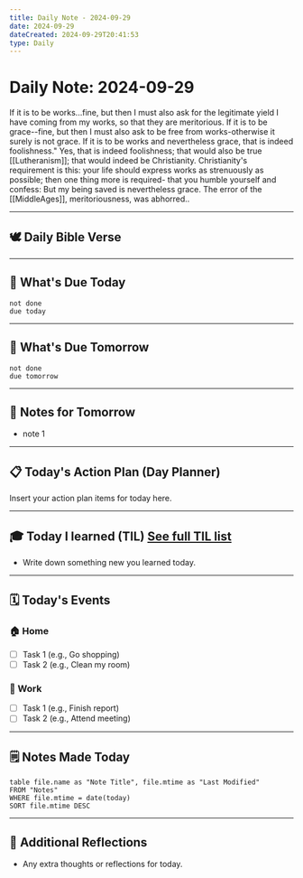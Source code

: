 ```yaml
---
title: Daily Note - 2024-09-29
date: 2024-09-29
dateCreated: 2024-09-29T20:41:53
type: Daily
---
```


# Daily Note: 2024-09-29

 If it is to be works...fine, but then I must also ask for the legitimate yield I have coming from my works, so that they are meritorious. If it is to be grace--fine, but then I must also ask to be free from works-otherwise it surely is not grace. If it is to be works and nevertheless grace, that is indeed foolishness." Yes, that is indeed foolishness; that would also be true [[Lutheranism]]; that would indeed be Christianity. Christianity's requirement is this: your life should express works as strenuously as possible; then one thing more is required- that you humble yourself and confess: But my being saved is nevertheless grace. The error of the [[MiddleAges]], meritoriousness, was abhorred..
 
---
## 🕊️ Daily Bible Verse

---
## 📆 What's Due Today
```tasks
not done
due today
```

---
## 📆 What's Due Tomorrow
```tasks
not done
due tomorrow
```

---

## 📝 Notes for Tomorrow
- note 1
---

## 📋 Today's Action Plan (Day Planner)
Insert your action plan items for today here.

---

## 🎓 Today I learned (TIL) [See full TIL list](TIL.md)
- Write down something new you learned today.

---

## 🗓️ Today's Events

### 🏠 Home
- [ ] Task 1 (e.g., Go shopping)
- [ ] Task 2 (e.g., Clean my room)

### 🏢 Work
- [ ] Task 1 (e.g., Finish report)
- [ ] Task 2 (e.g., Attend meeting)

---

## 🗒️ Notes Made Today
```dataview
table file.name as "Note Title", file.mtime as "Last Modified"
FROM "Notes"
WHERE file.mtime = date(today)
SORT file.mtime DESC
```

---

## 💭 Additional Reflections
- Any extra thoughts or reflections for today.
